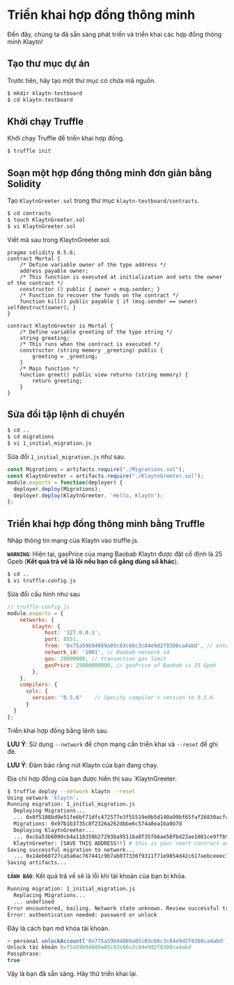# Triển khai hợp đồng thông minh <a id="deploy-a-smart-contract"></a>

Đến đây, chúng ta đã sẵn sàng phát triển và triển khai các hợp đồng thông minh Klaytn!

## Tạo thư mục dự án <a id="creating-a-project-directory"></a>

Trước tiên, hãy tạo một thư mục có chứa mã nguồn.

```bash
$ mkdir klaytn-testboard
$ cd klaytn-testboard
```

## Khởi chạy Truffle <a id="initializing-truffle"></a>

Khởi chạy Truffle để triển khai hợp đồng.

```bash
$ truffle init
```

## Soạn một hợp đồng thông minh đơn giản bằng Solidity <a id="writing-a-simple-smart-contract-in-solidity"></a>

Tạo `KlaytnGreeter.sol` trong thư mục `klaytn-testboard/contracts`.

```bash
$ cd contracts
$ touch KlaytnGreeter.sol
$ vi KlaytnGreeter.sol
```

Viết mã sau trong KlaytnGreeter.sol.

```text
pragma solidity 0.5.6;
contract Mortal {
    /* Define variable owner of the type address */
    address payable owner;
    /* This function is executed at initialization and sets the owner of the contract */
    constructor () public { owner = msg.sender; }
    /* Function to recover the funds on the contract */
    function kill() public payable { if (msg.sender == owner) selfdestruct(owner); }
}

contract KlaytnGreeter is Mortal {
    /* Define variable greeting of the type string */
    string greeting;
    /* This runs when the contract is executed */
    constructor (string memory _greeting) public {
        greeting = _greeting;
    }
    /* Main function */
    function greet() public view returns (string memory) {
        return greeting;
    }
}
```

## Sửa đổi tập lệnh di chuyển <a id="modifying-the-migration-script"></a>

```bash
$ cd ..
$ cd migrations
$ vi 1_initial_migration.js
```

Sửa đổi `1_initial_migration.js` như sau.

```javascript
const Migrations = artifacts.require("./Migrations.sol");
const KlaytnGreeter = artifacts.require("./KlaytnGreeter.sol");
module.exports = function(deployer) {
  deployer.deploy(Migrations);
  deployer.deploy(KlaytnGreeter, 'Hello, Klaytn');
};
```

## Triển khai hợp đồng thông minh bằng Truffle <a id="deploying-a-smart-contract-using-truffle"></a>

Nhập thông tin mạng của Klaytn vào truffle.js.

**`WARNING`**: Hiện tại, gasPrice của mạng Baobab Klaytn được đặt cố định là 25 Gpeb \(**Kết quả trả về là lỗi nếu bạn cố gắng dùng số khác**\).

```bash
$ cd ..
$ vi truffle-config.js
```

Sửa đổi cấu hình như sau

```javascript
// truffle-config.js
module.exports = {
    networks: {
        klaytn: {
            host: '127.0.0.1',
            port: 8551,
            from: '0x75a59b94889a05c03c66c3c84e9d2f8308ca4abd', // enter your tài khoản address
            network_id: '1001', // Baobab network id
            gas: 20000000, // transaction gas limit
            gasPrice: 25000000000, // gasPrice of Baobab is 25 Gpeb
        },
    },
    compilers: {
      solc: {
        version: "0.5.6"    // Specify compiler's version to 0.5.6
      }
  }
};
```

Triển khai hợp đồng bằng lệnh sau.

**LƯU Ý**: Sử dụng `--network` để chọn mạng cần triển khai và `--reset` để ghi đè.

**LƯU Ý**: Đảm bảo rằng nút Klaytn của bạn đang chạy.

Địa chỉ hợp đồng của bạn được hiển thị sau \`KlaytnGreeter:

```bash
$ truffle deploy --network klaytn --reset
Using network 'klaytn'.
Running migration: 1_initial_migration.js
  Deploying Migrations...
  ... 0x0f5108bd9e51fe6bf71dfc472577e3f55519e0b5d140a99bf65faf26830acfca
  Migrations: 0x97b1b3735c8f2326a262dbbe6c574a8ea1ba0b7d
  Deploying KlaytnGreeter...
  ... 0xcba53b6090cb4a118359b27293ba95116a8f35f66ae50fbd23ae1081ce9ffb9e
  KlaytnGreeter: [SAVE THIS ADDRESS!!] # this is your smart contract address
Saving successful migration to network...
  ... 0x14eb68727ca5a0ac767441c9b7ab077336f9311f71e9854d42c617aebceeec72
Saving artifacts...
```

**`CẢNH BÁO`**: Kết quả trả về sẽ là lỗi khi tài khoản của bạn bị khóa.

```bash
Running migration: 1_initial_migration.js
  Replacing Migrations...
  ... undefined
Error encountered, bailing. Network state unknown. Review successful transactions manually.
Error: authentication needed: password or unlock
```

Đây là cách bạn mở khóa tài khoản.

```javascript
> personal.unlockAccount('0x775a59b94889a05c03c66c3c84e9d2f8308ca4abd')
Unlock tài khoản 0x75a59b94889a05c03c66c3c84e9d2f8308ca4abd
Passphrase:
true
```

Vậy là bạn đã sẵn sàng. Hãy thử triển khai lại.

